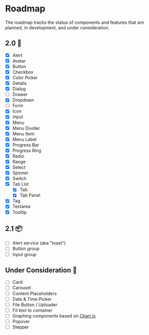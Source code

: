 # Roadmap

The roadmap tracks the status of components and features that are planned, in development, and under consideration.

## 2.0 🚀

- [x] Alert
- [x] Avatar
- [x] Button
- [x] Checkbox
- [x] Color Picker
- [x] Details
- [x] Dialog
- [ ] Drawer
- [x] Dropdown
- [ ] Form
- [x] Icon
- [x] Input
- [x] Menu
- [x] Menu Divider
- [x] Menu Item
- [x] Menu Label
- [x] Progress Bar
- [x] Progress Ring
- [x] Radio
- [x] Range
- [x] Select
- [x] Spinner
- [x] Switch
- [x] Tab List
  - [x] Tab
  - [x] Tab Panel
- [x] Tag
- [x] Textarea
- [x] Tooltip

## 2.1 📦

- [ ] Alert service (aka "toast")
- [ ] Button group
- [ ] Input group

## Under Consideration 🤔

- [ ] Card
- [ ] Carousel
- [ ] Content Placeholders
- [ ] Date & Time Picker
- [ ] File Button / Uploader
- [ ] Fit text to container
- [ ] Graphing components based on [Chart.js](https://www.chartjs.org/)
- [ ] Popover
- [ ] Stepper
